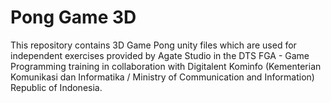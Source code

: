 Pong Game 3D
=================
This repository contains 3D Game Pong unity files which are used for independent exercises provided by Agate Studio in the DTS FGA - Game Programming training in collaboration with Digitalent Kominfo (Kementerian Komunikasi dan Informatika / Ministry of Communication and Information) Republic of Indonesia.
 
